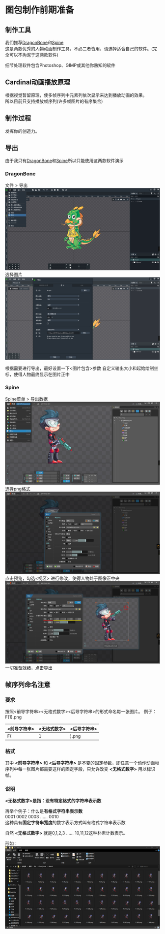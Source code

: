 # 图包制作前期准备
## 制作工具
我们推荐[DragonBone](http://www.dragonbones.com)和[Spine](http://zh.esotericsoftware.com/)  
这是两款优秀的人物动画制作工具，不必二者皆用，请选择适合自己的软件。(完全可以不拘泥于这两款软件)

细节处理软件包含Photoshop、GIMP或其他你熟知的软件

## Cardinal动画播放原理
根据视觉暂留原理，使多帧序列中元素列依次显示来达到播放动画的效果。  
所以目前只支持播放帧序列(许多帧图片的有序集合)

## 制作过程
发挥你的创造力。

## 导出
由于我只有[DragonBone](http://www.dragonbones.com)和[Spine](http://zh.esotericsoftware.com/)所以只能使用这两款软件演示


### DragonBone
文件 > 导出
![img](Dragonbone导出1.png)
选择图片
![img](Dragonbone导出2.png)

根据需要进行导出，最好设置一下<图片包含>参数 自定义输出大小和起始绘制坐标，使得人物最终显示在图片正中


### Spine
Spine菜单 > 导出数据
![img](Spine导出1.png)
选择png格式
![img](Spine导出2.png)
点击预览，勾选<视区> 进行修改，使得人物处于图像正中央
![img](Spine导出3.png)
一切准备就绪，点击导出


## 帧序列命名注意
### 要求
按照<前导字符串><无格式数字><后导字符串>的形式命名每一张图片。
例子：F(1).png

|<前导字符串>|<无格式数字>|<后导字符串>|
|-|-|-|
|F(|1|).png|

### 格式

其中 **<前导字符串>** 和 **<后导字符串>** 是不变的固定参数，即任意一个动作动画帧序列中每一张图片都需要这样的固定字段，只允许改变 **<无格式数字>** 用以标识帧。

### 说明
**<无格式数字>**是指：没有特定格式的**字符串表示数**

再举个例子：什么是**有格式字符串表示数**  
0001 0002 0003 ...... 0010  
这种具有**固定字符串宽度**的数字表示方式叫有格式字符串表示数

自然 **<无格式数字>** 就是0,1,2,3 ...... 10,11,12这种朴素计数表示。

形如：
![img](帧序列形式图.png)
